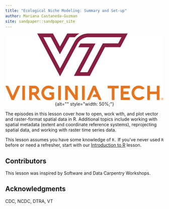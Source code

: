 ```yaml
---
title: "Ecological Niche Modeling: Summary and Set-up"
author: Mariana Castaneda-Guzman
site: sandpaper::sandpaper_site
---
```


<p></p>

<div style="text-align: center; margin-top: 10px; margin-bottom: 10px;">
  
![](episodes/fig/Vertical_VT_Full_Color_RGB.jpg){alt="" style="width: 50%;"}

</div>

<p></p>

The episodes in this lesson cover how to open, work with, and plot
vector and raster-format spatial data in R. Additional topics include
working with spatial metadata (extent and coordinate reference systems),
reprojecting spatial data, and working with raster time series data.

This lesson assumes you have some knowledge of `R.` If you've never
used `R` before or need a refresher, start with our
[Introduction to R](https://castanedam.github.io/DTRA_workshop_R/)
lesson.


## Contributors

This lesson was inspired by Software and Data Carpentry Workshops.

## Acknowledgments

CDC, NCDC, DTRA, VT

